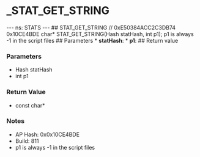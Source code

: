 # _STAT_GET_STRING

--- ns: STATS --- ## STAT_GET_STRING  // 0xE50384ACC2C3DB74 0x10CE4BDE char* STAT_GET_STRING(Hash statHash, int p1);  p1 is always -1 in the script files  ## Parameters * **statHash**: * **p1**:  ## Return value

### Parameters
* Hash statHash
* int p1

### Return Value
* const char*

### Notes
* AP Hash: 0x0x10CE4BDE
* Build: 811
* p1 is always -1 in the script files

